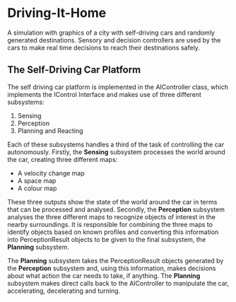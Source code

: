 # Driving-It-Home
A simulation with graphics of a city with self-driving cars and randomly generated destinations. Sensory and decision controllers are used by the cars to make real time decisions to reach their destinations safely.

## The Self-Driving Car Platform

The self driving car platform is implemented in the AIController class, which implements the IControl Interface and makes use of three different subsystems:
1. Sensing
2. Perception
3. Planning and Reacting

Each of these subsystems handles a third of the task of controlling the car autonomously. Firstly, the **Sensing** subsystem processes the world around the car, creating three different maps:
- A velocity change map 
- A space map
- A colour map

These three outputs show the state of the world around the car in terms that can be processed and analysed. Secondly, the **Perception** subsystem analyses the three different maps to recognize objects of interest in the nearby surroundings. It is responsible for combining the three maps to identify objects based on known profiles and converting this information into PerceptionResult objects to be given to the final subsystem, the **Planning** subsystem.

The **Planning** subsystem takes the PerceptionResult objects generated by the **Perception** subsystem and, using this information, makes decisions about what action the car needs to take, if anything. The **Planning** subsystem makes direct calls back to the AIController to manipulate the car, accelerating, decelerating and turning.
